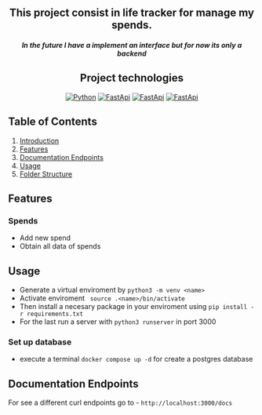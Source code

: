 <h2 align="center">
    This project consist in life tracker for manage my spends. 
</h2>
<h5 align="center">In the future I have a implement an interface but for now its only a backend</h5>

<div align="center">

## Project technologies

[![Python](https://img.shields.io/badge/Python-3178C6?style=for-the-badge&logo=python&logoColor=white&labelColor=101010)]()
[![FastApi](https://img.shields.io/badge/fastapi-009688?style=for-the-badge&logo=fastapi&logoColor=white&labelColor=101010)]()
[![FastApi](https://img.shields.io/badge/postgresql-4169E1?style=for-the-badge&logo=postgresql&logoColor=white&labelColor=101010)]()
[![FastApi](https://img.shields.io/badge/Docker-2496ED?style=for-the-badge&logo=Docker&logoColor=white&labelColor=101010)]()

</div>

## Table of Contents

1. [Introduction](#introduction)
2. [Features](#features)
3. [Documentation Endpoints](#documentation-endpoints)
4. [Usage](#usage)
5. [Folder Structure](#folder-structure)

## Features

### Spends

- Add new spend
- Obtain all data of spends

## Usage
- Generate a virtual enviroment by `python3 -m venv <name>`
- Activate enviroment ` source .<name>/bin/activate`
- Then install a necesary package in your enviroment using `pip install -r requirements.txt`
- For the last run a server with `python3 runserver` in port 3000

### Set up database

- execute a terminal `docker compose up -d` for create a postgres database

## Documentation Endpoints

For see a different curl endpoints go to - `http://localhost:3000/docs`

